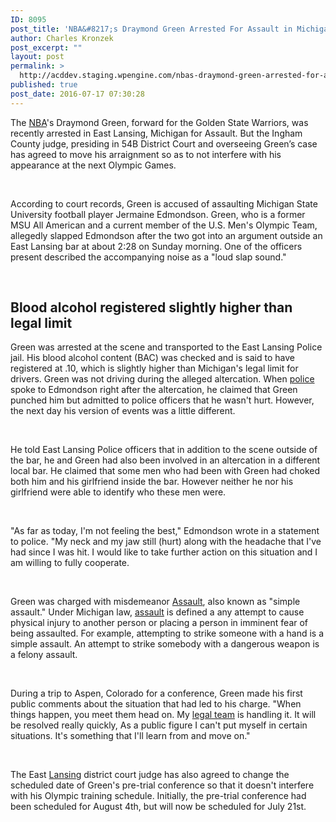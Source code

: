 ```yaml
---
ID: 8095
post_title: 'NBA&#8217;s Draymond Green Arrested For Assault in Michigan'
author: Charles Kronzek
post_excerpt: ""
layout: post
permalink: >
  http://acddev.staging.wpengine.com/nbas-draymond-green-arrested-for-assault-in-michigan.html
published: true
post_date: 2016-07-17 07:30:28
---
```

<span style="font-weight: 400;">The <a href="http://www.nba.com/" target="_blank">NBA</a>'s Draymond Green, forward for the Golden State Warriors, was recently arrested in East Lansing, Michigan for Assault. But the Ingham County judge, presiding in 54B District Court and overseeing Green’s case has agreed to move his arraignment so as to not interfere with his appearance at the next Olympic Games.</span>

&nbsp;

<span style="font-weight: 400;">According to court records, Green is accused of assaulting Michigan State University football player Jermaine Edmondson. Green, who is a former MSU All American and a current member of the U.S. Men's Olympic Team, allegedly slapped Edmondson after the two got into an argument outside an East Lansing bar at about 2:28 on Sunday morning. One of the officers present described the accompanying noise as a "loud slap sound."</span>

&nbsp;

<h2>Blood alcohol registered slightly higher than legal limit</h2>


<span style="font-weight: 400;">Green was arrested at the scene and transported to the East Lansing Police jail. His blood alcohol content (BAC) was checked and is said to have registered at .10, which is slightly higher than Michigan's legal limit for drivers. Green was not driving during the alleged altercation. When </span><a href="http://acddev.staging.wpengine.com/police-mistakes.html" target="_blank"><span style="font-weight: 400;">police</span></a><span style="font-weight: 400;"> spoke to Edmondson right after the altercation, he claimed that Green punched him but admitted to police officers that he wasn't hurt. However, the next day his version of events was a little different.</span>

&nbsp;

<span style="font-weight: 400;">He told East Lansing Police officers that in addition to the scene outside of the bar, he and Green had also been involved in an altercation in a different local bar. He claimed that some men who had been with Green had choked both him and his girlfriend inside the bar. However neither he nor his girlfriend were able to identify who these men were. </span>

&nbsp;

<span style="font-weight: 400;">"As far as today, I'm not feeling the best," Edmondson wrote in a statement to police. "My neck and my jaw still (hurt) along with the headache that I've had since I was hit. I would like to take further action on this situation and I am willing to fully cooperate.</span>

&nbsp;

<span style="font-weight: 400;">Green was charged with misdemeanor </span><a href="http://acddev.staging.wpengine.com/assault-charges.html" target="_blank"><span style="font-weight: 400;">Assault</span></a><span style="font-weight: 400;">, also known as "simple assault." Under Michigan law, </span><a href="http://acddev.staging.wpengine.com/michigan-felonious-assault-attorneys-defense-lawyers.html" target="_blank"><span style="font-weight: 400;">assault</span></a><span style="font-weight: 400;"> is defined a any attempt to cause physical injury to another person or placing a person in imminent fear of being assaulted. For example, attempting to strike someone with a hand is a simple assault. An attempt to strike somebody with a dangerous weapon is a felony assault.  </span>

&nbsp;

<span style="font-weight: 400;">During a trip to Aspen, Colorado for a conference, Green made his first public comments about the situation that had led to his charge. "When things happen, you meet them head on. My </span><a href="http://acddev.staging.wpengine.com/trial-attorneys.html" target="_blank"><span style="font-weight: 400;">legal team</span></a><span style="font-weight: 400;"> is handling it. It will be resolved really quickly, As a public figure I can't put myself in certain situations. It's something that I'll learn from and move on."</span>

&nbsp;

<span style="font-weight: 400;">The East </span><a href="http://acddev.staging.wpengine.com/lansing-criminal-defense-lawyer.html"><span style="font-weight: 400;">Lansing</span></a><span style="font-weight: 400;"> district court judge has also agreed to change the scheduled date of Green's pre-trial conference so that it doesn't interfere with his Olympic training schedule. Initially, the pre-trial conference had been scheduled for August 4th, but will now be scheduled for July 21st.</span>